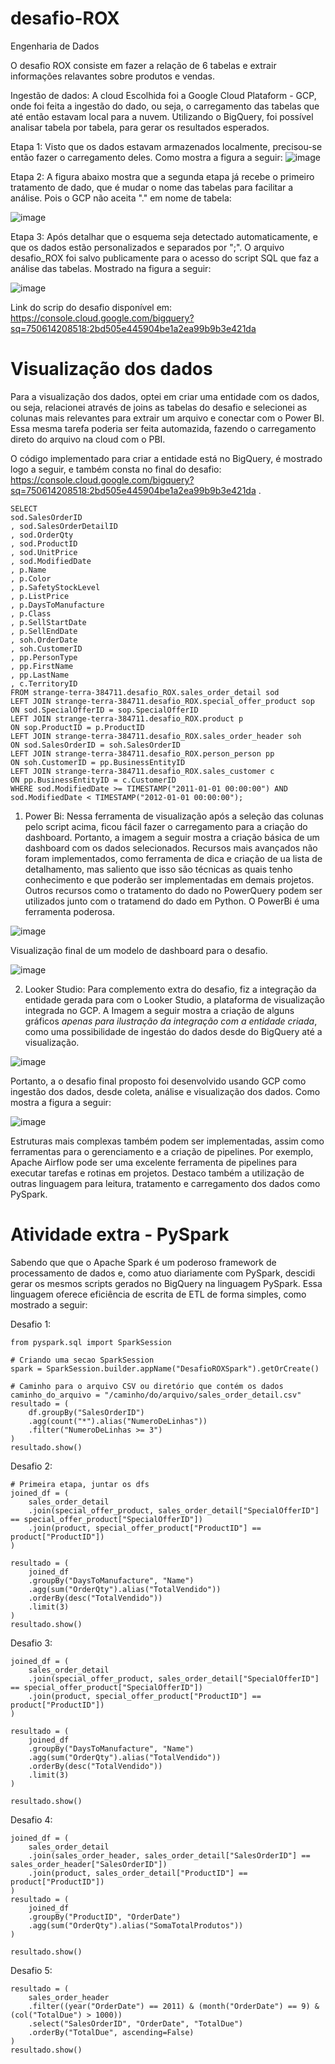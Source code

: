 # desafio-ROX
Engenharia de Dados

O desafio ROX consiste em fazer a relação de 6 tabelas e extrair informações relavantes sobre produtos e vendas. 

Ingestão de dados: 
A cloud Escolhida foi a Google Cloud Plataform - GCP, onde foi feita a ingestão do dado, ou seja, o carregamento das tabelas que até então estavam local para a nuvem.
Utilizando o BigQuery, foi possível analisar tabela por tabela, para gerar os resultados esperados. 

Etapa 1: Visto que os dados estavam armazenados localmente, precisou-se então fazer o carregamento deles. Como mostra a figura a seguir:
![image](https://github.com/eldertaveira/desafio-ROX/assets/142034363/4c4b7bb1-4aab-4eb8-9f40-943ed4c226f5)

Etapa 2: A figura abaixo mostra que a segunda etapa já recebe o primeiro tratamento de dado, que é mudar o nome das tabelas para facilitar a análise. Pois o GCP não aceita "." em nome de tabela:

![image](https://github.com/eldertaveira/desafio-ROX/assets/142034363/8acd1144-6641-4c4d-a6f5-7a7d1401c104)

Etapa 3: Após detalhar que o esquema seja detectado automaticamente, e que os dados estão personalizados e separados por ";". O arquivo desafio_ROX foi salvo publicamente para o acesso do script SQL que faz a análise das tabelas. Mostrado na figura a seguir:

![image](https://github.com/eldertaveira/desafio-ROX/assets/142034363/c6f656bd-288a-4f4c-88d1-8b9426a360b8)


Link do scrip do desafio disponível em:
https://console.cloud.google.com/bigquery?sq=750614208518:2bd505e445904be1a2ea99b9b3e421da

# Visualização dos dados
Para a visualização dos dados, optei em criar uma entidade com os dados, ou seja, relacionei através de joins as tabelas do desafio e selecionei as colunas mais relevantes para extrair um arquivo e conectar com o Power BI. Essa mesma tarefa poderia ser feita automazida, fazendo o carregamento direto do arquivo na cloud com o PBI.

O código implementado para criar a entidade está no BigQuery, é mostrado logo a seguir, e também consta no final do desafio: https://console.cloud.google.com/bigquery?sq=750614208518:2bd505e445904be1a2ea99b9b3e421da . 
```
SELECT 
sod.SalesOrderID
, sod.SalesOrderDetailID
, sod.OrderQty
, sod.ProductID
, sod.UnitPrice
, sod.ModifiedDate
, p.Name
, p.Color
, p.SafetyStockLevel
, p.ListPrice
, p.DaysToManufacture
, p.Class
, p.SellStartDate
, p.SellEndDate
, soh.OrderDate
, soh.CustomerID
, pp.PersonType
, pp.FirstName
, pp.LastName
, c.TerritoryID
FROM strange-terra-384711.desafio_ROX.sales_order_detail sod
LEFT JOIN strange-terra-384711.desafio_ROX.special_offer_product sop 
ON sod.SpecialOfferID = sop.SpecialOfferID
LEFT JOIN strange-terra-384711.desafio_ROX.product p 
ON sop.ProductID = p.ProductID
LEFT JOIN strange-terra-384711.desafio_ROX.sales_order_header soh 
ON sod.SalesOrderID = soh.SalesOrderID
LEFT JOIN strange-terra-384711.desafio_ROX.person_person pp 
ON soh.CustomerID = pp.BusinessEntityID
LEFT JOIN strange-terra-384711.desafio_ROX.sales_customer c 
ON pp.BusinessEntityID = c.CustomerID
WHERE sod.ModifiedDate >= TIMESTAMP("2011-01-01 00:00:00") AND sod.ModifiedDate < TIMESTAMP("2012-01-01 00:00:00");
```
1. Power Bi: Nessa ferramenta de visualização após a seleção das colunas pelo script acima, ficou fácil fazer o carregamento para a criação do dashboard. Portanto, a imagem a seguir mostra a criação básica de um dashboard com os dados selecionados. Recursos mais avançados não foram implementados, como ferramenta de dica e criação de ua lista de detalhamento, mas saliento que isso são técnicas as quais tenho conhecimento e que poderão ser implementadas em demais projetos. Outros recursos como o tratamento do dado no PowerQuery podem ser utilizados junto com o tratamend do dado em Python. O PowerBi é uma ferramenta poderosa.

![image](https://github.com/eldertaveira/desafio-ROX/assets/142034363/f95a710d-3347-460e-88ec-10f6e6cc8399)

Visualização final de um modelo de dashboard para o desafio.

![image](https://github.com/eldertaveira/desafio-ROX/assets/142034363/2040b841-d6ca-4568-8aa1-77b71d9237df)

   
2. Looker Studio: Para complemento extra do desafio, fiz a integração da entidade gerada para com o Looker Studio, a plataforma de visualização integrada no GCP. A Imagem a seguir mostra a criação de alguns gráficos *apenas para ilustração da integração com a entidade criada*, como uma possibilidade de ingestáo do dados desde do BigQuery até a visualização.

![image](https://github.com/eldertaveira/desafio-ROX/assets/142034363/b197d828-4afa-497c-8b02-5071177eead2)

Portanto, a o desafio final proposto foi desenvolvido usando GCP como ingestão dos dados, desde coleta, análise e visualização dos dados. Como mostra a figura a seguir:

![image](https://github.com/eldertaveira/desafio-ROX/assets/142034363/ea39a748-faf6-454a-9ea2-676729b56f96)

Estruturas mais complexas também podem ser implementadas, assim como ferramentas para o gerenciamento e a criação de pipelines. Por exemplo, Apache Airflow pode ser uma excelente ferramenta de pipelines para executar tarefas e rotinas em projetos. Destaco também a utilização de outras linguagem para leitura, tratamento e carregamento dos dados como PySpark. 

# Atividade extra - PySpark
Sabendo que que o Apache Spark é um poderoso framework de processamento de dados e, como atuo diariamente com PySpark, descidi gerar os mesmos scripts gerados no BigQuery na linguagem PySpark. Essa linguagem oferece eficiência de escrita de ETL de forma simples, como mostrado a seguir:

Desafio 1: 
```
from pyspark.sql import SparkSession

# Criando uma secao SparkSession
spark = SparkSession.builder.appName("DesafioROXSpark").getOrCreate()

# Caminho para o arquivo CSV ou diretório que contém os dados 
caminho_do_arquivo = "/caminho/do/arquivo/sales_order_detail.csv"
resultado = (
    df.groupBy("SalesOrderID")
    .agg(count("*").alias("NumeroDeLinhas"))
    .filter("NumeroDeLinhas >= 3")
)
resultado.show()
```
Desafio 2: 
```
# Primeira etapa, juntar os dfs
joined_df = (
    sales_order_detail
    .join(special_offer_product, sales_order_detail["SpecialOfferID"] == special_offer_product["SpecialOfferID"])
    .join(product, special_offer_product["ProductID"] == product["ProductID"])
)

resultado = (
    joined_df
    .groupBy("DaysToManufacture", "Name")
    .agg(sum("OrderQty").alias("TotalVendido"))
    .orderBy(desc("TotalVendido"))
    .limit(3)
)
resultado.show()
```
Desafio 3: 
```
joined_df = (
    sales_order_detail
    .join(special_offer_product, sales_order_detail["SpecialOfferID"] == special_offer_product["SpecialOfferID"])
    .join(product, special_offer_product["ProductID"] == product["ProductID"])
)

resultado = (
    joined_df
    .groupBy("DaysToManufacture", "Name")
    .agg(sum("OrderQty").alias("TotalVendido"))
    .orderBy(desc("TotalVendido"))
    .limit(3)
)

resultado.show()
```
Desafio 4:
```
joined_df = (
    sales_order_detail
    .join(sales_order_header, sales_order_detail["SalesOrderID"] == sales_order_header["SalesOrderID"])
    .join(product, sales_order_detail["ProductID"] == product["ProductID"])
)
resultado = (
    joined_df
    .groupBy("ProductID", "OrderDate")
    .agg(sum("OrderQty").alias("SomaTotalProdutos"))
)

resultado.show()
```
Desafio 5: 
```
resultado = (
    sales_order_header
    .filter((year("OrderDate") == 2011) & (month("OrderDate") == 9) & (col("TotalDue") > 1000))
    .select("SalesOrderID", "OrderDate", "TotalDue")
    .orderBy("TotalDue", ascending=False)
)
resultado.show()
```

